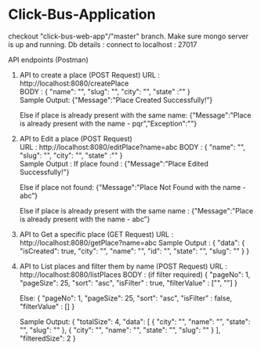 # Click-Bus-Application

checkout "click-bus-web-app"/"master" branch.
Make sure mongo server is up and running.
Db details : connect to localhost : 27017

API endpoints (Postman)
1. API to create a place (POST Request)
   URL : http://localhost:8080/createPlace  
   BODY :
   {
   "name": "",
   "slug": "",
   "city": "",
   "state" :""
   }     
   Sample Output:
   {"Message":"Place Created Successfully!”}   
   
   Else if place is already present with the same name:
   {"Message":"Place is already present with the name - pqr","Exception":""}
   

2. API to Edit a place (POST Request)  
   URL : http://localhost:8080/editPlace?name=abc
   BODY :
   {
   "name": "",
   "slug": "",
   "city": "",
   "state" :""
   }  
   Sample Output :
   If place found :
   {"Message":"Place Edited Successfully!"}

   Else if place not found:
   {"Message":"Place Not Found with the name - abc”}

   Else if place is already present with the same name :
   {"Message":"Place is already present with the name - abc”}


3. API to Get a specific place (GET Request)
   URL : http://localhost:8080/getPlace?name=abc
   Sample Output :
   {
     "data": 
       {
         "isCreated": true,
         "city": "",
         "name": "",
         "id": "",
         "state": "",
         "slug": ""
       } 
   }
       

4. API to List places and filter them by name (POST Request)
   URL : http://localhost:8080/listPlaces
   BODY : (if filter required)
   {
     "pageNo": 1,
     "pageSize": 25,
     "sort": "asc",
     "isFilter" : true,
     "filterValue" : ["", ""]
   }

   Else:
   {
     "pageNo": 1,
     "pageSize": 25,
     "sort": "asc",
     "isFilter" : false,
     "filterValue" : []
   }

   Sample Output:
   {
      "totalSize": 4,
      "data": [
                {
                  "city": "",
                  "name": "",
                  "state": "",
                  "slug": ""
                 }, 
                 {
                  "city": "",
                  "name": "",
                  "state": "",
                  "slug": ""
                 }
             ],
      "filteredSize": 2 
   }
